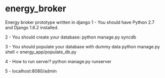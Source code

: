 energy_broker
=============

Energy broker prototype written in django
1 - You should have Python 2.7 and Django 1.6.2 installed. 

2 - You should create your database:
python manage.py syncdb

3 - You should populate your database with dummy data
python manage.py shell < energy_app/populate_db.py 

4 - How to run server?
python manage.py runserver

5 - localhost:8080/admin